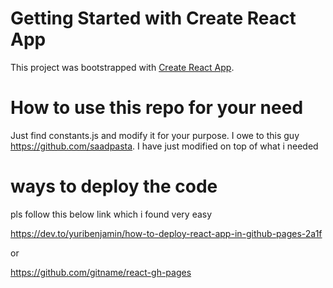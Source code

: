 # Getting Started with Create React App

This project was bootstrapped with [Create React App](https://github.com/facebook/create-react-app).

# How to use this repo for your need

Just find constants.js and modify it for your purpose. I owe to this guy https://github.com/saadpasta. I have just modified on top of what i needed

# ways to deploy the code

pls follow this below link which i found very easy

https://dev.to/yuribenjamin/how-to-deploy-react-app-in-github-pages-2a1f

or

https://github.com/gitname/react-gh-pages
